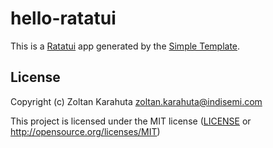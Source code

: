 # hello-ratatui

This is a [Ratatui] app generated by the [Simple Template].

[Ratatui]: https://ratatui.rs
[Simple Template]: https://github.com/ratatui/templates/tree/main/simple

## License

Copyright (c) Zoltan Karahuta <zoltan.karahuta@indisemi.com>

This project is licensed under the MIT license ([LICENSE] or <http://opensource.org/licenses/MIT>)

[LICENSE]: ./LICENSE
